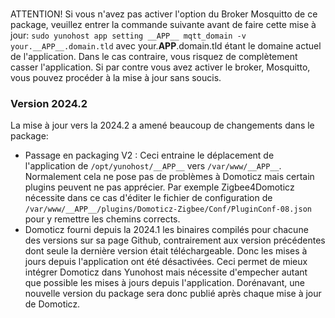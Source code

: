 ###
ATTENTION! Si vous n'avez pas activer l'option du Broker Mosquitto de ce package, veuillez entrer la commande suivante avant de faire cette mise à jour:
````sudo yunohost app setting __APP__ mqtt_domain -v your.__APP__.domain.tld```` avec your.__APP__.domain.tld étant le domaine actuel de l'application.
Dans le cas contraire, vous risquez de complètement casser l'application.
Si par contre vous avez activer le broker, Mosquitto, vous pouvez procéder à la mise à jour sans soucis.

### Version 2024.2
La mise à jour vers la 2024.2 a amené beaucoup de changements dans le package:
- Passage en packaging V2 : Ceci entraine le déplacement de l'application de `/opt/yunohost/__APP__` vers `/var/www/__APP__`. Normalement cela ne pose pas de problèmes à Domoticz mais certain plugins peuvent ne pas apprécier. Par exemple Zigbee4Domoticz nécessite dans ce cas d'éditer le fichier de configuration de `/var/www/__APP__/plugins/Domoticz-Zigbee/Conf/PluginConf-08.json` pour y remettre les chemins corrects.
- Domoticz fourni depuis la 2024.1 les binaires compilés pour chacune des versions sur sa page Github, contrairement aux version précédentes dont seule la dernière version était téléchargeable. Donc les mises à jours depuis l'application ont été désactivées. Ceci permet de mieux intégrer Domoticz dans Yunohost mais nécessite d'empecher autant que possible les mises à jours depuis l'application. Dorénavant, une nouvelle version du package sera donc publié après chaque mise à jour de Domoticz.
